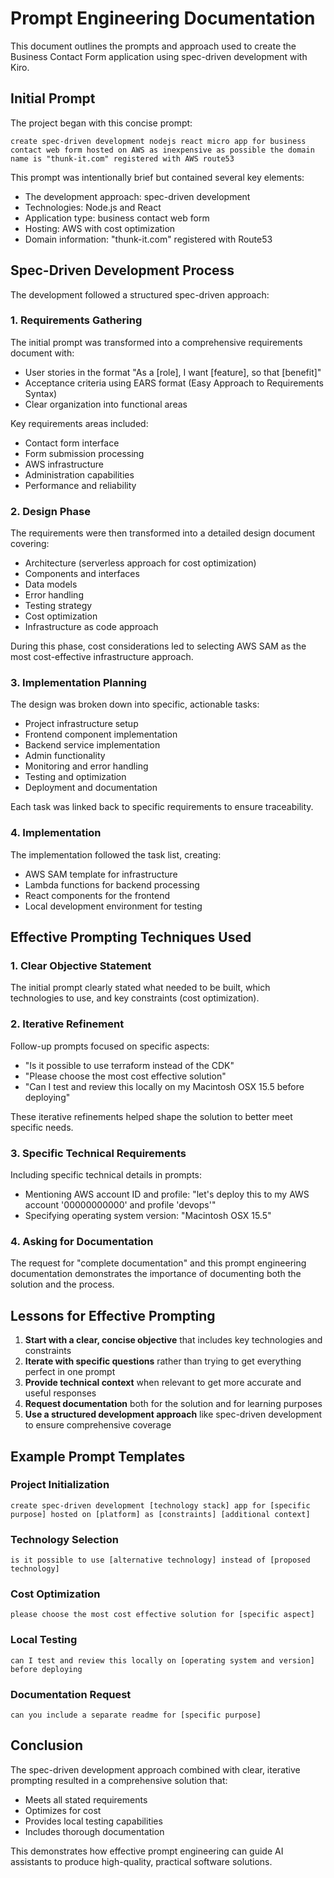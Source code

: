 # Prompt Engineering Documentation

This document outlines the prompts and approach used to create the Business Contact Form application using spec-driven development with Kiro.

## Initial Prompt

The project began with this concise prompt:

```
create spec-driven development nodejs react micro app for business contact web form hosted on AWS as inexpensive as possible the domain name is "thunk-it.com" registered with AWS route53
```

This prompt was intentionally brief but contained several key elements:
- The development approach: spec-driven development
- Technologies: Node.js and React
- Application type: business contact web form
- Hosting: AWS with cost optimization
- Domain information: "thunk-it.com" registered with Route53

## Spec-Driven Development Process

The development followed a structured spec-driven approach:

### 1. Requirements Gathering

The initial prompt was transformed into a comprehensive requirements document with:
- User stories in the format "As a [role], I want [feature], so that [benefit]"
- Acceptance criteria using EARS format (Easy Approach to Requirements Syntax)
- Clear organization into functional areas

Key requirements areas included:
- Contact form interface
- Form submission processing
- AWS infrastructure
- Administration capabilities
- Performance and reliability

### 2. Design Phase

The requirements were then transformed into a detailed design document covering:
- Architecture (serverless approach for cost optimization)
- Components and interfaces
- Data models
- Error handling
- Testing strategy
- Cost optimization
- Infrastructure as code approach

During this phase, cost considerations led to selecting AWS SAM as the most cost-effective infrastructure approach.

### 3. Implementation Planning

The design was broken down into specific, actionable tasks:
- Project infrastructure setup
- Frontend component implementation
- Backend service implementation
- Admin functionality
- Monitoring and error handling
- Testing and optimization
- Deployment and documentation

Each task was linked back to specific requirements to ensure traceability.

### 4. Implementation

The implementation followed the task list, creating:
- AWS SAM template for infrastructure
- Lambda functions for backend processing
- React components for the frontend
- Local development environment for testing

## Effective Prompting Techniques Used

### 1. Clear Objective Statement

The initial prompt clearly stated what needed to be built, which technologies to use, and key constraints (cost optimization).

### 2. Iterative Refinement

Follow-up prompts focused on specific aspects:
- "Is it possible to use terraform instead of the CDK"
- "Please choose the most cost effective solution"
- "Can I test and review this locally on my Macintosh OSX 15.5 before deploying"

These iterative refinements helped shape the solution to better meet specific needs.

### 3. Specific Technical Requirements

Including specific technical details in prompts:
- Mentioning AWS account ID and profile: "let's deploy this to my AWS account '00000000000' and profile 'devops'"
- Specifying operating system version: "Macintosh OSX 15.5"

### 4. Asking for Documentation

The request for "complete documentation" and this prompt engineering documentation demonstrates the importance of documenting both the solution and the process.

## Lessons for Effective Prompting

1. **Start with a clear, concise objective** that includes key technologies and constraints
2. **Iterate with specific questions** rather than trying to get everything perfect in one prompt
3. **Provide technical context** when relevant to get more accurate and useful responses
4. **Request documentation** both for the solution and for learning purposes
5. **Use a structured development approach** like spec-driven development to ensure comprehensive coverage

## Example Prompt Templates

### Project Initialization

```
create spec-driven development [technology stack] app for [specific purpose] hosted on [platform] as [constraints] [additional context]
```

### Technology Selection

```
is it possible to use [alternative technology] instead of [proposed technology]
```

### Cost Optimization

```
please choose the most cost effective solution for [specific aspect]
```

### Local Testing

```
can I test and review this locally on [operating system and version] before deploying
```

### Documentation Request

```
can you include a separate readme for [specific purpose]
```

## Conclusion

The spec-driven development approach combined with clear, iterative prompting resulted in a comprehensive solution that:
- Meets all stated requirements
- Optimizes for cost
- Provides local testing capabilities
- Includes thorough documentation

This demonstrates how effective prompt engineering can guide AI assistants to produce high-quality, practical software solutions.
